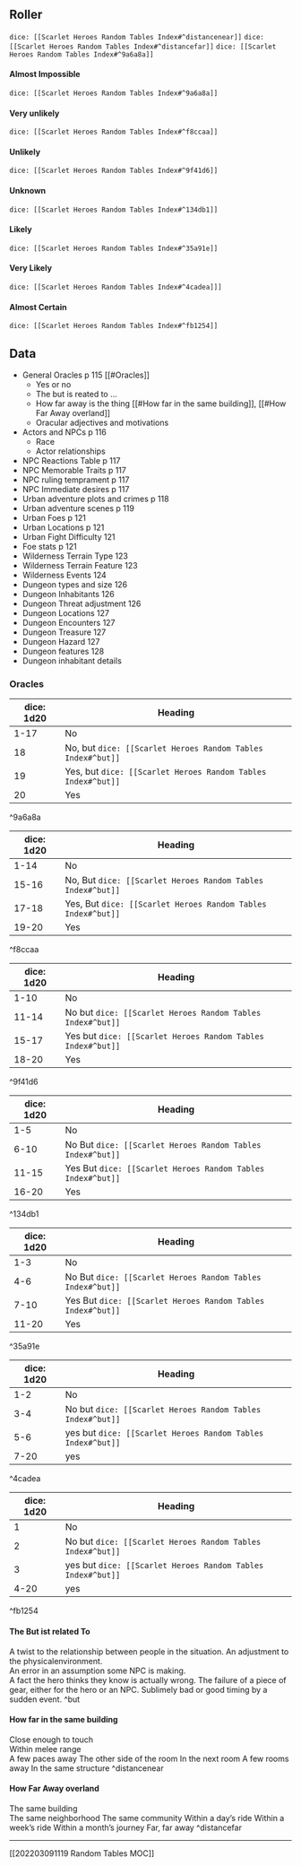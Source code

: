 ## Roller
`dice: [[Scarlet Heroes Random Tables Index#^distancenear]]`
`dice: [[Scarlet Heroes Random Tables Index#^distancefar]]`
`dice: [[Scarlet Heroes Random Tables Index#^9a6a8a]]`
#### Almost Impossible
`dice: [[Scarlet Heroes Random Tables Index#^9a6a8a]]`
#### Very unlikely
`dice: [[Scarlet Heroes Random Tables Index#^f8ccaa]]`
#### Unlikely
`dice: [[Scarlet Heroes Random Tables Index#^9f41d6]]`
#### Unknown
`dice: [[Scarlet Heroes Random Tables Index#^134db1]]`
#### Likely
`dice: [[Scarlet Heroes Random Tables Index#^35a91e]]`
#### Very Likely
`dice: [[Scarlet Heroes Random Tables Index#^4cadea]]]`
#### Almost Certain
`dice: [[Scarlet Heroes Random Tables Index#^fb1254]]`
## Data
- General Oracles p 115 [[#Oracles]]
	- Yes or no
	- The but is reated to ...
	- How far away is the thing [[#How far in the same building]], [[#How Far Away overland]]
	- Oracular adjectives and motivations
- Actors and NPCs p 116
	- Race
	- Actor relationships
- NPC Reactions Table p 117
- NPC Memorable Traits p 117
- NPC ruling temprament p 117
- NPC Immediate desires p 117
- Urban adventure plots and crimes p 118
- Urban adventure scenes p 119
- Urban Foes p 121
- Urban Locations p 121 
- Urban Fight Difficulty 121
- Foe stats p 121
- Wilderness Terrain Type 123
- Wilderness Terrain Feature 123
- Wilderness Events 124
- Dungeon types and size 126
- Dungeon Inhabitants 126
- Dungeon Threat adjustment 126
- Dungeon Locations 127
- Dungeon Encounters 127
- Dungeon Treasure 127
- Dungeon Hazard 127
- Dungeon features 128
- Dungeon inhabitant details

### Oracles


| dice: 1d20 | Heading                                                      |
| ---------- | ------------------------------------------------------------ |
| 1-17       | No                                                           |
| 18         | No, but `dice: [[Scarlet Heroes Random Tables Index#^but]]`  |
| 19         | Yes, but `dice: [[Scarlet Heroes Random Tables Index#^but]]` |
| 20         | Yes                                                          |

^9a6a8a


| dice: 1d20 | Heading                                                       |
| ---------- | ------------------------------------------------------------- |
| 1-14       | No                                                            |
| 15-16      | No, But  `dice: [[Scarlet Heroes Random Tables Index#^but]]`  |
| 17-18      | Yes, But  `dice: [[Scarlet Heroes Random Tables Index#^but]]` |
| 19-20      | Yes                                                           |

^f8ccaa


| dice: 1d20 | Heading                                                     |
| ---------- | ----------------------------------------------------------- |
| 1-10       | No                                                          |
| 11-14      | No but  `dice: [[Scarlet Heroes Random Tables Index#^but]]` |
| 15-17      | Yes but `dice: [[Scarlet Heroes Random Tables Index#^but]]` |
| 18-20      | Yes                                                         |

^9f41d6


| dice: 1d20 | Heading                                                     |
| ---------- | ----------------------------------------------------------- |
| 1-5        | No                                                          |
| 6-10       | No But `dice: [[Scarlet Heroes Random Tables Index#^but]]`  |
| 11-15      | Yes But `dice: [[Scarlet Heroes Random Tables Index#^but]]` |
| 16-20      | Yes                                                         |

^134db1


| dice: 1d20 | Heading                                                     |
| ---------- | ----------------------------------------------------------- |
| 1-3        | No                                                          |
| 4-6        | No But `dice: [[Scarlet Heroes Random Tables Index#^but]]`  |
| 7-10       | Yes But `dice: [[Scarlet Heroes Random Tables Index#^but]]` |
| 11-20      | Yes                                                         |

^35a91e


| dice: 1d20 | Heading                                                     |
| ---------- | ----------------------------------------------------------- |
| 1-2        | No                                                          |
| 3-4        | No but `dice: [[Scarlet Heroes Random Tables Index#^but]]`  |
| 5-6        | yes but `dice: [[Scarlet Heroes Random Tables Index#^but]]` |
| 7-20       | yes                                                         |

^4cadea


| dice: 1d20 | Heading                                                     |
| ---------- | ----------------------------------------------------------- |
| 1          | No                                                          |
| 2          | No but `dice: [[Scarlet Heroes Random Tables Index#^but]]`  |
| 3          | yes but `dice: [[Scarlet Heroes Random Tables Index#^but]]` |
| 4-20       | yes                                                         |

^fb1254

#### The But ist related To

A twist to the relationship between people in the situation. 
An adjustment to the physicalenvironment.  
An error in an assumption some NPC is making.  
A fact the hero thinks they know is actually wrong.
The failure of a piece of gear, either for the hero or an NPC. 
Sublimely bad or good timing by a sudden event.
^but


#### How far in the same building
Close enough to touch   
Within melee range  
A few paces away 
The other side of the room 
In the next room
A few rooms away
In the same structure
^distancenear

#### How Far Away overland
The same building  
The same neighborhood 
The same community 
Within a day’s ride 
Within a week’s ride
Within a month’s journey
Far, far away
^distancefar

---
[[202203091119 Random Tables MOC]]